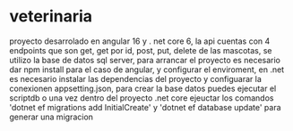 # veterinaria

proyecto desarrolado en angular 16 y . net core 6, la api cuentas con 4 endpoints que son get, get por id, post, put, delete de las mascotas, se utilizo la base de datos sql server, para arrancar el proyecto es necesario dar npm install para el caso de angular, y configurar el enviroment, en .net es necesario instalar las dependencias del proyecto y configuarar la conexionen appsetting.json, para crear la base datos puedes ejecutar el scriptdb o una vez dentro del proyecto .net core ejeuctar los comandos 'dotnet ef migrations add InitialCreate' y 'dotnet ef database update' para generar una migracion

